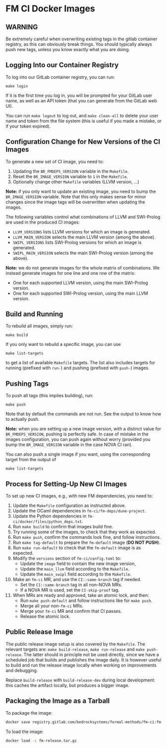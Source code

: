 FM CI Docker Images
===================

## WARNING

Be extremely careful when overwriting existing tags in the gitlab container
registry, as this can obviously break things. You should typically always
push new tags, unless you know exactly what you are doing.

## Logging Into our Container Registry

To log into our GitLab container registry, you can run:
```
make login
```
If it is the first time you log in, you will be prompted for your GitLab user
name, as well as an API token (that you can generate from the GitLab web UI).

You can run `make logout` to log out, and `make clean-all` to delete your user
name and token from the file system (this is useful if you made a mistake, or
if your token expired).

## Configuration Change for New Versions of the CI Images

To generate a new set of CI image, you need to:
1. Updating the `BR_FMDEPS_VERSION` variable in the `Makefile`.
2. Reset the `BR_IMAGE_VERSION` variable to `1` in the `Makefile`.
3. Optionally change other `Makefile` variables (LLVM version, ...)

**Note:** if you only want to update an existing image, you need to bump the
`BR_IMAGE_VERSION` variable. Note that this only makes sense for minor changes
since the image tags will be overwritten when updating the images.

The following variables control what combinations of LLVM and SWI-Prolog are
used in the produced CI images:
- `LLVM_VERSIONS` lists LLVM versions for which an image is generated.
- `LLVM_MAIN_VERSION` selects the main LLVM version (among the above).
- `SWIPL_VERSIONS` lists SWI-Prolog versions for which an image is generated.
- `SWIPL_MAIN_VERSION` selects the main SWI-Prolog version (among the above).

**Note:** we do not generate images for the whole matrix of combinations. We
instead generate images for one line and one row of the matrix:
- One for each supported LLVM version, using the main SWI-Prolog version.
- One for each supported SWI-Prolog version, using the main LLVM version.

## Build and Running

To rebuild all images, simply run:
```
make build
```
If you only want to rebuild a specific image, you can use
```
make list-targets
```
to get a list of available `Makefile` targets. The list also includes targets
for running (prefixed with `run-`) and pushing (prefixed with `push-`) images.

## Pushing Tags

To push all tags (this implies building), run:
```
make push
```
Note that by default the commands are not run. See the output to know how to
actually push.

**Note:** when you are setting up a new image version, with a distinct value
for `BR_FMDEPS_VERSION`, pushing is perfectly safe. In case of mistake in the
images configuration, you can push again without worry (provided you bump the
`BR_IMAGE_VERSION` variable in the case NOVA CI ran).

You can also push a single image if you want, using the corresponding target
from the output of
```
make list-targets
```

## Process for Setting-Up New CI Images

To set up new CI images, e.g., with new FM dependencies, you need to:
 1. Update the `Makefile` configuration as instructed above.
 2. Update the OCaml dependencies in `fm-ci/fm-deps/dune-project`.
 3. Update the Python dependencies in `fm-ci/docker/files/python_deps.txt`.
 4. Run `make build` to confirm that images build fine.
 5. Try running some of the images, to check that they work as expected.
 6. Run `make push`, confirm the commands look fine, and follow instructions.
 7. Run `make tag-default` to prepare the `fm-default` image (**DO NOT PUSH**).
 8. Run `make run-default` to check that the `fm-default` image is as expected.
 9. Modify the `versions` section of `fm-ci/config.toml` to:
    - Update the `image` field to contain the new image version,
    - Update the `main_llvm` field according to the `Makefile`.
    - Update the `main_swipl` field according to the `Makefile`.
10. Make an `fm-ci` MR, and use the `CI::same-branch` tag if needed.
    - Set the `CI::same-branch` tag in all non-NOVA MRs.
    - If a NOVA MR is used, set the `CI-skip-proof` tag.
11. When MRs are ready and approved, take an atomic lock, and then:
    - Run `make push-default` and follow instructions like for `make push`.
    - Merge all your non-`fm-ci` MRs.
    - Merge your `fm-ci` MR and confirm that CI passes.
    - Release the atomic lock.

## Public Release Image

The public release image setup is also covered by the `Makefile`. The relevant
targets are: `make build-release`, `make run-release` and `make push-release`.
The latter should in principle not be used directly, since we have a scheduled
job that builds and publishes the image daily. It is however useful to build
and run the release image locally when working on improvements and debugging.

Replace `build-release` with `build-release-dev` during local development: this caches the artifact locally, but produces a bigger image.

## Packaging the Image as a Tarball

To package the image:
```sh
docker save registry.gitlab.com/bedrocksystems/formal-methods/fm-ci:fm-release | gzip > fm-release.tar.gz
```

To load the image:
```sh
docker load -i fm-release.tar.gz
```
